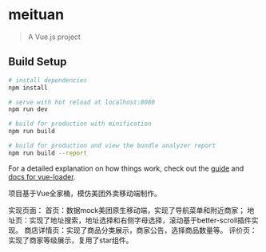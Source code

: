 # meituan

> A Vue.js project

## Build Setup

``` bash
# install dependencies
npm install

# serve with hot reload at localhost:8080
npm run dev

# build for production with minification
npm run build

# build for production and view the bundle analyzer report
npm run build --report
```

For a detailed explanation on how things work, check out the [guide](http://vuejs-templates.github.io/webpack/) and [docs for vue-loader](http://vuejs.github.io/vue-loader).



项目基于Vue全家桶，模仿美团外卖移动端制作。

实现页面：
	首页：数据mock美团原生移动端，实现了导航菜单和附近商家；
	地址页：实现了地址搜索，地址选择和右侧字母选择，滚动基于better-scroll插件实现。
	商店详情页：实现了商品分类展示，商家公告，选择商品数量等。
	评价页：实现了商家等级展示，复用了star组件。